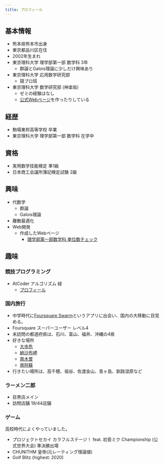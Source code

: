 ```yaml
---
title: プロフィール
---
```


## 基本情報
- 熊本県熊本市出身
- 東京都品川区在住
- 2002年生まれ
- 東京理科大学 理学部第一部 数学科 3年
  - 群論とGalois理論に少しだけ興味あり
- 東京理科大学 応用数学研究部
  - 競プロ班
- 東京理科大学 数学研究部 (神楽坂)
  - ゼミの経験はなし
  - [公式Webページ](https://tus1mathclub.github.io/suken/index.html)を作ったりしている

## 経歴
- 駒場東邦高等学校 卒業
- 東京理科大学 理学部第一部 数学科 在学中

## 資格
- 実用数学技能検定 準1級
- 日本商工会議所簿記検定試験 2級

## 興味
- 代数学
  - 群論
  - Galois理論
- 離散最適化 
- Web開発
  - 作成したWebページ
    - [理学部第一部数学科 単位数チェック](https://m1ffyz.github.io/S_credits_check/)

## 趣味

### 競技プログラミング
- AtCoder アルゴリズム 緑
  - [プロフィール](https://atcoder.jp/users/m1ffyz)

### 国内旅行
- 中学時代に[Foursquare Swarm](https://ja.swarmapp.com/)というアプリに出会い、国内の大移動に目覚める。
- Foursquare スーパーユーザー レベル4
- 未訪問の都道府県は、石川、富山、福井、沖縄の4県
- 好きな場所
  - [大歩危](https://miyoshi-tourism.jp/spot/oobokekyo-kobokekyo/)
  - [納沙布岬](https://www.visit-hokkaido.jp/spot/detail_10142.html)
  - [南木曽](https://nagiso.jp/)
  - [南阿蘇](https://minamiaso.info/)
- 行きたい場所は、高千穂、祖谷、佐渡金山、青ヶ島、釧路湿原など

### ラーメン二郎
- 目黒店メイン
- 訪問店舗 19/44店舗

### ゲーム
高校時代によくやっていました。
- プロジェクトセカイ カラフルステージ！ feat. 初音ミク Championship (公式世界大会) 準決勝出場
- CHUNITHM 皇帝(元レーティング理論値)
- Golf Blitz (highest: 2020)
